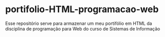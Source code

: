 # portifolio-HTML-programacao-web
Esse repositório serve para armazenar um meu portifólio em HTML da disciplina de programação para Web do curso de Sistemas de Informação
